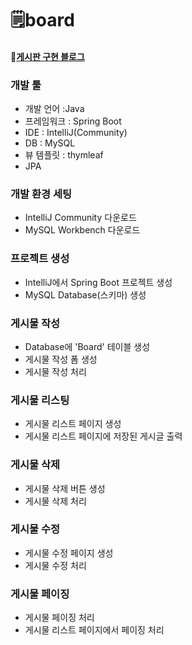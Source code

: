 # 🗒️board

#### 📝[게시판 구현 블로그](https://dev-cloud.tistory.com/category/PROJECT/%5B%EC%8A%A4%ED%94%84%EB%A7%81%20%EB%B6%80%ED%8A%B8%5D%20%EA%B2%8C%EC%8B%9C%ED%8C%90)


<h3>개발 툴</h3>
<ul>
  <li>개발 언어 :Java</li>
  <li>프레임워크 : Spring Boot</li>
  <li>IDE : IntelliJ(Community)</li>
  <li>DB : MySQL</li>
  <li>뷰 템플릿 : thymleaf</li>
  <li>JPA</li>
</ul>  

<h3>개발 환경 세팅</h3>
<ul>
  <li>IntelliJ Community 다운로드</li>
  <li>MySQL Workbench 다운로드</li>
</ul>

<h3>프로젝트 생성</h3>
<ul>
  <li>IntelliJ에서 Spring Boot 프로젝트 생성</li>
  <li>MySQL Database(스키마) 생성</li>
</ul>

<h3>게시물 작성</h3>
<ul>
  <li>Database에 'Board' 테이블 생성</li>
  <li>게시물 작성 폼 생성</li>
  <li>게시물 작성 처리</li>
</ul>

<h3>게시물 리스팅</h3>
<ul>
  <li>게시물 리스트 페이지 생성</li>
  <li>게시물 리스트 페이지에 저장된 게시글 출력</li>
</ul>

<h3>게시물 삭제</h3>
<ul>
  <li>게시물 삭제 버튼 생성</li>
  <li>게시물 삭제 처리</li>
</ul>

<h3>게시물 수정</h3>
<ul>
  <li>게시물 수정 페이지 생성</li>
  <li>게시물 수정 처리</li>
</ul>

<h3>게시물 페이징</h3>
<ul>
  <li>게시물 페이징 처리</li>
  <li>게시물 리스트 페이지에서 페이징 처리</li>
</ul>
